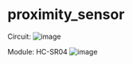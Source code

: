 # proximity_sensor

Circuit:
![image](https://user-images.githubusercontent.com/93759057/140580504-41d82bd7-3613-42c7-a4ae-c404eb2a6da5.png)

Module: HC-SR04
![image](https://user-images.githubusercontent.com/93759057/140642637-2979c2ac-06fb-485d-86b7-e0da79fb4c37.png)
